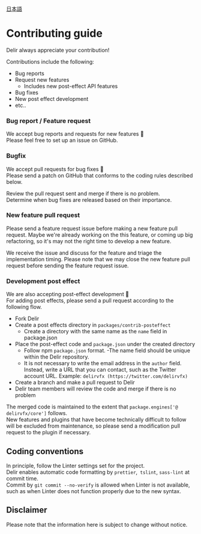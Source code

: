 [日本語](./CONTRIBUTING-ja.md)

# Contributing guide

Delir always appreciate your contribution!

Contributions include the following:

- Bug reports
- Request new features
    - Includes new post-effect API features
- Bug fixes
- New post effect development
- etc..


### Bug report / Feature request

We accept bug reports and requests for new features 🌟  
Please feel free to set up an issue on GitHub.

### Bugfix

We accept pull requests for bug fixes 🐛  
Please send a patch on GitHub that conforms to the coding rules described below.

Review the pull request sent and merge if there is no problem.  
Determine when bug fixes are released based on their importance.

### New feature pull request

Please send a feature request issue before making a new feature pull request. Maybe we're already working on the this feature, or coming up big refactoring, so it's may not the right time to develop a new feature.

We receive the issue and discuss for the feature and triage the implementation timing. Please note that we may close the new feature pull request before sending the feature request issue.

### Development post effect

We are also accepting post-effect development 🌈  
For adding post effects, please send a pull request according to the following flow.

- Fork Delir
- Create a post effects directory in `packages/contrib-posteffect`
    - Create a directory with the same name as the `name` field in package.json
- Place the post-effect code and `package.json` under the created directory
    - Follow npm `package.json` format.
        -The name field should be unique within the Delir repository.
    - It is not necessary to write the email address in the `author` field. Instead, write a URL that you can contact, such as the Twitter account URL. Example: `delirvfx (https://twitter.com/delirvfx)`
- Create a branch and make a pull request to Delir
- Delir team members will review the code and merge if there is no problem

The merged code is maintained to the extent that `package.engines['@ delirvfx/core']` follows.  
New features and plugins that have become technically difficult to follow will be excluded from maintenance, so please send a modification pull request to the plugin if necessary.

## Coding conventions

In principle, follow the Linter settings set for the project.  
Delir enables automatic code formatting by `prettier`,` tslint`, `sass-lint` at commit time.  
Commit by `git commit --no-verify` is allowed when Linter is not available, such as when Linter does not function properly due to the new syntax.

## Disclaimer

Please note that the information here is subject to change without notice.
